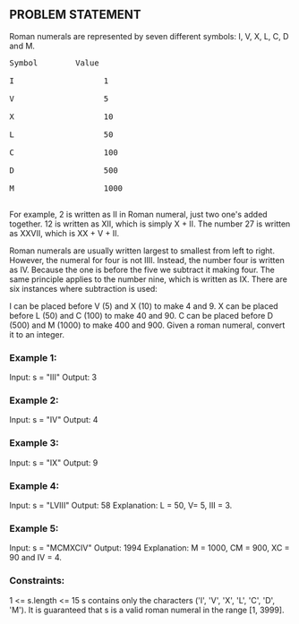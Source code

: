 ## PROBLEM STATEMENT
Roman numerals are represented by seven different symbols: I, V, X, L, C, D and M.

<pre>
Symbol        Value

I                   1

V                   5

X                   10

L                   50

C                   100

D                   500

M                   1000

</pre>

For example, 2 is written as II in Roman numeral, just two one's added together. 
12 is written as XII, which is simply X + II. The number 27 is written as XXVII, which is XX + V + II.

Roman numerals are usually written largest to smallest from left to right.
However, the numeral for four is not IIII. Instead, the number four is written as IV.
Because the one is before the five we subtract it making four.
The same principle applies to the number nine, which is written as IX. 
There are six instances where subtraction is used:

I can be placed before V (5) and X (10) to make 4 and 9. 
X can be placed before L (50) and C (100) to make 40 and 90. 
C can be placed before D (500) and M (1000) to make 400 and 900.
Given a roman numeral, convert it to an integer.

 

### Example 1:

Input: s = "III"
Output: 3

### Example 2:

Input: s = "IV"
Output: 4

### Example 3:

Input: s = "IX"
Output: 9

### Example 4:

Input: s = "LVIII"
Output: 58
Explanation: L = 50, V= 5, III = 3.

### Example 5:

Input: s = "MCMXCIV"
Output: 1994
Explanation: M = 1000, CM = 900, XC = 90 and IV = 4.
 

### Constraints:

1 <= s.length <= 15
s contains only the characters ('I', 'V', 'X', 'L', 'C', 'D', 'M').
It is guaranteed that s is a valid roman numeral in the range [1, 3999].

